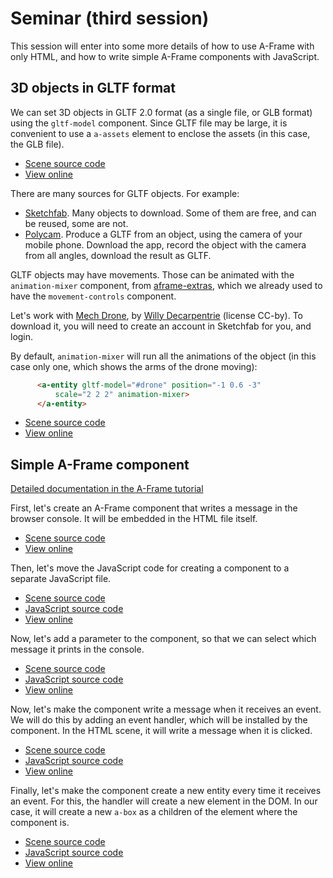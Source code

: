 # Seminar (third session)

This session will enter into some more details of how to use A-Frame with only HTML, and how to write simple A-Frame components with JavaScript.

## 3D objects in GLTF format

We can set 3D objects in GLTF 2.0 format (as a single file, or GLB format) using the `gltf-model` component. Since GLTF file may be large, it is convenient to use a `a-assets` element to enclose the assets (in this case, the GLB file).

* [Scene source code](https://github.com/jgbarah/aframe-playground/tree/master/seminar-03/basic_gltf.html)
* [View online](basic_gltf.html)

There are many sources for GLTF objects. For example:

* [Sketchfab](https://sketchfab.com/). Many objects to download. Some of them are free, and can be reused, some are not.
* [Polycam](https://poly.cam/). Produce a GLTF from an object, using the camera of your mobile phone. Download the app, record the object with the camera from all angles, download the result as GLTF.

GLTF objects may have movements. Those can be animated with the `animation-mixer` component,
from [aframe-extras](https://github.com/c-frame/aframe-extras), which we already used to have the `movement-controls` component.

Let's work with
[Mech Drone](https://sketchfab.com/models/8d06874aac5246c59edb4adbe3606e0e),
by [Willy Decarpentrie](https://sketchfab.com/skudgee) (license CC-by). To download it, you will need to create an account in Sketchfab for you, and login.

By default, `animation-mixer` will run all the animations of the object
(in this case only one, which shows the arms of the drone moving):

```html
      <a-entity gltf-model="#drone" position="-1 0.6 -3"
          scale="2 2 2" animation-mixer>
      </a-entity>
```

* [Scene source code](https://github.com/jgbarah/aframe-playground/tree/master/seminar-03/basic_gltf2.html)
* [View online](basic_gltf2.html)


## Simple A-Frame component

[Detailed documentation in the A-Frame tutorial](https://aframe.io/docs/1.5.0/introduction/writing-a-component.html)

First, let's create an A-Frame component that writes a message in the browser console. It will be embedded in the HTML file itself.

* [Scene source code](https://github.com/jgbarah/aframe-playground/tree/master/seminar-03/scene_component.html)
* [View online](scene_component.html)

Then, let's move the JavaScript code for creating a component to a separate JavaScript file.

* [Scene source code](https://github.com/jgbarah/aframe-playground/tree/master/seminar-03/scene_component2.html)
* [JavaScript source code](https://github.com/jgbarah/aframe-playground/tree/master/seminar-03/component2.js)
* [View online](scene_component2.html)

Now, let's add a parameter to the component, so that we can select which message it prints in the console.

* [Scene source code](https://github.com/jgbarah/aframe-playground/tree/master/seminar-03/scene_component3.html)
* [JavaScript source code](https://github.com/jgbarah/aframe-playground/tree/master/seminar-03/component3.js)
* [View online](scene_component3.html)

Now, let's make the component write a message when it receives an event. We will do this by adding an event handler, which will be installed by the component. In the HTML scene, it will write a message when it is clicked.

* [Scene source code](https://github.com/jgbarah/aframe-playground/tree/master/seminar-03/scene_component4.html)
* [JavaScript source code](https://github.com/jgbarah/aframe-playground/tree/master/seminar-03/component4.js)
* [View online](scene_component4.html)

Finally, let's make the component create a new entity every time it receives an event. For this, the handler will create a new element in the DOM. In our case, it will create a new `a-box` as a children of the element where the component is.

* [Scene source code](https://github.com/jgbarah/aframe-playground/tree/master/seminar-03/scene_component5.html)
* [JavaScript source code](https://github.com/jgbarah/aframe-playground/tree/master/seminar-03/component5.js)
* [View online](scene_component5.html)
